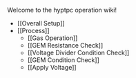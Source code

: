 Welcome to the hyptpc operation wiki!

* [[Overall Setup]]
* [[Process]]
  * [[Gas Operation]]
  * [[GEM Resistance Check]]
  * [[Voltage Divider Condition Check]]
  * [[GEM Condition Check]]
  * [[Apply Voltage]]
